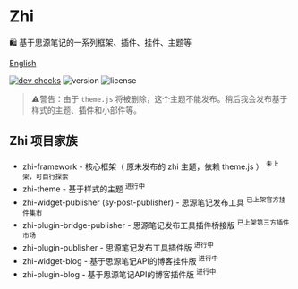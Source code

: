 # Zhi

🛍️ 基于思源笔记的一系列框架、插件、挂件、主题等

[English](README.md)

[![dev checks](https://img.shields.io/github/checks-status/terwer/zhi/dev?label=build)](https://github.com/terwer/zhi/tree/dev)
![version](https://img.shields.io/github/release/terwer/zhi.svg?style=flat-square)
![license](https://img.shields.io/badge/license-GPL-blue.svg?style=popout-square)

> ⚠️警告：由于 `theme.js` 将被删除，这个主题不能发布。稍后我会发布基于样式的主题、插件和小部件等。

## Zhi 项目家族

- zhi-framework - 核心框架（ 原未发布的 zhi 主题，依赖 theme.js ） <sup>未上架，可自行探索</sup>
- zhi-theme - 基于样式的主题 <sup>进行中</sup>
- zhi-widget-publisher (sy-post-publisher) - 思源笔记发布工具 <sup>已上架官方挂件集市</sup>
- zhi-plugin-bridge-publisher - 思源笔记发布工具插件桥接版 <sup>已上架第三方插件市场</sup>
- zhi-plugin-publisher - 思源笔记发布工具插件版 <sup>进行中</sup>
- zhi-widget-blog - 基于思源笔记API的博客挂件版 <sup>进行中</sup>
- zhi-plugin-blog - 基于思源笔记API的博客插件版 <sup>进行中</sup>
